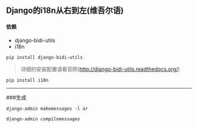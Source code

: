 ## Django的i18n从右到左(维吾尔语)

#### 依赖

* django-bidi-utils
* i18n

`pip install django-bidi-utils`

>详细的安装配置请看官网(http://django-bidi-utils.readthedocs.org/)

`pip install i18n`


***

###生成

`django-admin makemessages -l ar`

`django-admin compilemessages`
